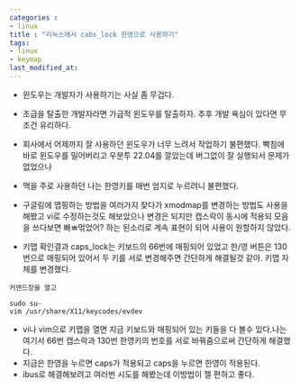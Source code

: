 ```yaml
---
categories : 
- linux
title : "리눅스에서 cabs_lock 한영으로 사용하기"
tags:
- linux
- keymap
last_modified_at:
---
```



- 윈도우는 개발자가 사용하기는 사실 좀 무겁다.
- 초급을 탈출한 개발자라면 가급적 윈도우를 탈출하자. 추후 개발 욕심이 있다면 무조건 유리하다.

- 회사에서 어제까지 잘 사용하던 윈도우가 너무 느려서 작업하기 불편했다. 빡침에 바로 윈도우를 밀어버리고 우분투 22.04를 깔았는데 버그없이 잘 실행되서 문제가 없었으나 
- 맥을 주로 사용하던 나는 한영키를 매번 엄지로 누르려니 불편했다.
- 구글링에 맵핑하는 방법을 여러가지 찾다가 xmodmap를 변경하는 방법도 사용을 해봤고 vi로 수정하는것도 해보았으나 변경은 되지만 캡스락이 동시에 적용되 모음을 쓰다보면 빠ㅃ먺었어? 하는 된소리로 계속 표현이 되어 사용이 원할하지 않았다.
- 키맵 확인결과 caps_lock는 키보드의 66번에 매핑되어 있었고 한/영 버튼은 130번으로 매핑되어 있어서 두 키를 서로 변경해주면 간단하게 해결될것 같아. 키맵 자체를 변경했다.

```shell
커맨드창을 열고

sudo su-
vim /usr/share/X11/keycodes/evdev
```

- vi나 vim으로 키맵을 열면 지금 키보드와 매핑되어 있는 키들을 다 볼수 있다.나는 여기서 66번 캡스락과 130번 한영키의 번호를 서로 바꿔줌으로써 간단하게 해결했다. 
- 지금은 한영을 누르면 caps가 적용되고 caps을 누르면 한영이 적용된다.
- ibus로 해결해보려고 여러번 시도를 해봤는데 이방법이 젤 편하고 좋다.
